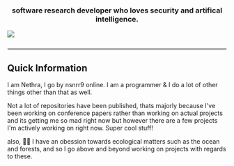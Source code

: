 <!-- Welcome to my readme source you stalker. Anyway so, I decided to work on this rather than actually uploading any repositories. Thy shall witness git servers falling apart when I do though. I'm just wayy too busy working on conference papers at the moment so no projects as of now :(--> 
<h3 align="center">software research developer who loves security and artifical intelligence.</h3>  
<div align-"center">

<!-- Socials-->
<!-- LinkeDin-->
<a href="https://www.linkedin.com/in/nsnrr9/" target="_blank">
  <img src="https://img.shields.io/badge/LinkedIn-0A66C2?style=for-the-badge&logo=linkedin&logoColor=white" style="margin-bottom: 5px;" />
</a>

<!-- Well, here are the socials I know I wont be active on for the next one+ years, because goddamn, I'm still stuck in school and IB sucks and I can't do shit :(-->

<!-- Devianart
<a href="https://www.deviantart.com/ns-nrr" target="_blank">
  <img src="https://img.shields.io/badge/DeviantArt-05CC47?style=for-the-badge&logo=deviantart&logoColor=white" style="margin-bottom: 5px;" />
</a>-->

<!-- 500px
<a href="https://500px.com/p/ns-nrr?view=photos" target="_blank">
  <img src="https://img.shields.io/badge/500px-0099E5?style=for-the-badge&logo=500px&logoColor=white" style="margin-bottom: 5px;" />
</a>-->

<!-- Divider -->
<hr style="margin: 20px 0; border: 1px solid #ccc;" />

## Quick Information
I am Nethra, I go by nsnrr9 online. I am a programmer & I do a lot of other things other than that as well. 

Not a lot of repositories have been published, thats majorly because I've been working on conference papers rather than working on actual projects and its getting me so mad right now but however there are a few projects I'm actively working on right now. Super cool stuff!

also, 🌿🌊 I have an obession towards ecological matters such as the ocean and forests, and so I go above and beyond working on projects with regards to these.


